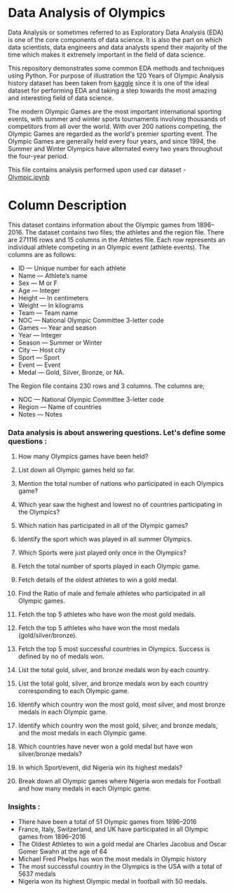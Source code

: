 # Data Analysis of Olympics
Data Analysis or sometimes referred to as Exploratory Data Analysis (EDA) is one of the core components of data science. It is also the part on which data scientists, data engineers and data analysts spend their majority of the time which makes it extremely important in the field of data science.

This repository demonstrates some common EDA methods and techniques using Python. For purpose of illustration the 120 Years of Olympic Analysis history dataset has been taken from [kaggle](https://www.kaggle.com/datasets/heesoo37/120-years-of-olympic-history-athletes-and-results) since it is one of the ideal dataset for performing EDA and taking a step towards the most amazing and interesting field of data science. <br/>


The modern Olympic Games are the most important international sporting events, with summer and winter sports tournaments involving thousands of competitors from all over the world.
With over 200 nations competing, the Olympic Games are regarded as the world's premier sporting event. The Olympic Games are generally held every four years, and since 1994, the Summer and Winter Olympics have alternated every two years throughout the four-year period.

This file contains analysis performed upon used car dataset - [Olympic.ipynb](https://github.com/Uqbaahmad/Olympics-Analysis/tree/main/Analysis)

# Column Description 
This dataset contains information about the Olympic games from 1896–2016. The dataset contains two files; the athletes and the region file.
There are 271116 rows and 15 columns in the Athletes file. Each row represents an individual athlete competing in an Olympic event (athlete events). The columns are as follows:
* ID — Unique number for each athlete
* Name — Athlete’s name
* Sex — M or F
* Age — Integer
* Height — In centimeters
* Weight — In kilograms
* Team — Team name
* NOC — National Olympic Committee 3-letter code
* Games — Year and season
* Year — Integer
* Season — Summer or Winter
* City — Host city
* Sport — Sport
* Event — Event
* Medal — Gold, Silver, Bronze, or NA.

The Region file contains 230 rows and 3 columns. The columns are;

* NOC — National Olympic Committee 3-letter code
* Region — Name of countries
* Notes — Notes

### Data analysis is about answering questions. Let's define some questions :
1. How many Olympics games have been held?

2. List down all Olympic games held so far.

3. Mention the total number of nations who participated in each Olympics game?

4. Which year saw the highest and lowest no of countries participating in the Olympics?

5. Which nation has participated in all of the Olympic games?

6. Identify the sport which was played in all summer Olympics.

7. Which Sports were just played only once in the Olympics?

8. Fetch the total number of sports played in each Olympic game.

9. Fetch details of the oldest athletes to win a gold medal.

10. Find the Ratio of male and female athletes who participated in all Olympic games.

11. Fetch the top 5 athletes who have won the most gold medals.

12. Fetch the top 5 athletes who have won the most medals (gold/silver/bronze).

13. Fetch the top 5 most successful countries in Olympics. Success is defined by no of medals won.

14. List the total gold, silver, and bronze medals won by each country.

15. List the total gold, silver, and bronze medals won by each country corresponding to each Olympic game.

16. Identify which country won the most gold, most silver, and most bronze medals in each Olympic game.

17. Identify which country won the most gold, silver, and bronze medals, and the most medals in each Olympic game.

18. Which countries have never won a gold medal but have won silver/bronze medals?

19. In which Sport/event, did Nigeria win its highest medals?

20. Break down all Olympic games where Nigeria won medals for Football and how many medals in each Olympic game.

### Insights : 
* There have been a total of 51 Olympic games from 1896–2016
* France, Italy, Switzerland, and UK have participated in all Olympic games from 1896–2016
* The Oldest Athletes to win a gold medal are Charles Jacobus and Oscar Gomer Swahn at the age of 64
* Michael Fred Phelps has won the most medals in Olympic history
* The most successful country in the Olympics is the USA with a total of 5637 medals
* Nigeria won its highest Olympic medal in football with 50 medals.
